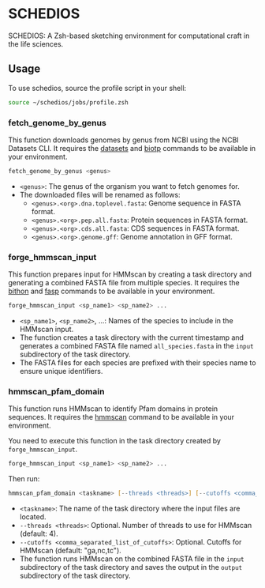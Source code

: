 # SCHEDIOS
SCHEDIOS: A Zsh-based sketching environment for computational craft in the life sciences.

## Usage
To use schedios, source the profile script in your shell:

```zsh
source ~/schedios/jobs/profile.zsh
```

### fetch_genome_by_genus
This function downloads genomes by genus from NCBI using the NCBI Datasets CLI.
It requires the [datasets](https://www.ncbi.nlm.nih.gov/datasets/docs/v2/download-and-install/) and [biotp](https://github.com/tamasakian/biotp.git) commands to be available in your environment.
```zsh
fetch_genome_by_genus <genus>
```
- `<genus>`: The genus of the organism you want to fetch genomes for.
- The downloaded files will be renamed as follows:
  - `<genus>.<org>.dna.toplevel.fasta`: Genome sequence in FASTA format.
  - `<genus>.<org>.pep.all.fasta`: Protein sequences in FASTA format.
  - `<genus>.<org>.cds.all.fasta`: CDS sequences in FASTA format.
  - `<genus>.<org>.genome.gff`: Genome annotation in GFF format.

### forge_hmmscan_input
This function prepares input for HMMscan by creating a task directory and generating a combined FASTA file from multiple species.
It requires the [bithon](https://github.com/tamasakian/bithon.git) and [fasp](https://github.com/tamasakian/fasp.git) commands to be available in your environment.
```zsh
forge_hmmscan_input <sp_name1> <sp_name2> ...
```
- `<sp_name1>`, `<sp_name2>`, ...: Names of the species to include in the HMMscan input.
- The function creates a task directory with the current timestamp and generates a combined FASTA file named `all_species.fasta` in the `input` subdirectory of the task directory.
- The FASTA files for each species are prefixed with their species name to ensure unique identifiers.

### hmmscan_pfam_domain
This function runs HMMscan to identify Pfam domains in protein sequences.
It requires the [hmmscan](https://hmmer.org/) command to be available in your environment.

You need to execute this function in the task directory created by `forge_hmmscan_input`.

```zsh
forge_hmmscan_input <sp_name1> <sp_name2> ...
```

Then run:

```zsh
hmmscan_pfam_domain <taskname> [--threads <threads>] [--cutoffs <comma_separated_list_of_cutoffs>]"
```
- `<taskname>`: The name of the task directory where the input files are located.
- `--threads <threads>`: Optional. Number of threads to use for HMMscan (default: 4).
- `--cutoffs <comma_separated_list_of_cutoffs>`: Optional. Cutoffs for HMMscan (default: "ga,nc,tc").
- The function runs HMMscan on the combined FASTA file in the `input` subdirectory of the task directory and saves the output in the `output` subdirectory of the task directory.